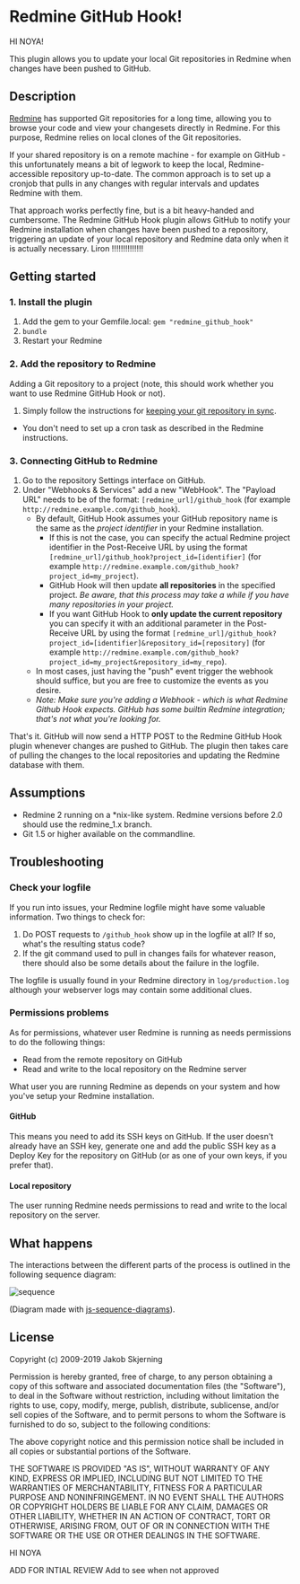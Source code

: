 # Redmine GitHub Hook!

HI NOYA!

This plugin allows you to update your local Git repositories in Redmine when changes have been pushed to GitHub.

## Description

[Redmine](http://redmine.org) has supported Git repositories for a long time, allowing you to browse your code and view your changesets directly in Redmine. For this purpose, Redmine relies on local clones of the Git repositories.

If your shared repository is on a remote machine - for example on GitHub - this unfortunately means a bit of legwork to keep the local, Redmine-accessible repository up-to-date. The common approach is to set up a cronjob that pulls in any changes with regular intervals and updates Redmine with them.

That approach works perfectly fine, but is a bit heavy-handed and cumbersome. The Redmine GitHub Hook plugin allows GitHub to notify your Redmine installation when changes have been pushed to a repository, triggering an update of your local repository and Redmine data only when it is actually necessary.
Liron !!!!!!!!!!!!!!

## Getting started

### 1. Install the plugin

1. Add the gem to your Gemfile.local:
   `gem "redmine_github_hook"`
2. `bundle`
3. Restart your Redmine

### 2. Add the repository to Redmine

Adding a Git repository to a project (note, this should work whether you want to use Redmine GitHub Hook or not).

1. Simply follow the instructions for [keeping your git repository in sync](http://www.redmine.org/wiki/redmine/HowTo_keep_in_sync_your_git_repository_for_redmine).
 * You don't need to set up a cron task as described in the Redmine instructions.

### 3. Connecting GitHub to Redmine

1. Go to the repository Settings interface on GitHub.
2. Under "Webhooks & Services" add a new "WebHook". The "Payload URL" needs to be of the format: `[redmine_url]/github_hook` (for example `http://redmine.example.com/github_hook`).
   * By default, GitHub Hook assumes your GitHub repository name is the same as the *project identifier* in your Redmine installation.
     * If this is not the case, you can specify the actual Redmine project identifier in the Post-Receive URL by using the format `[redmine_url]/github_hook?project_id=[identifier]` (for example `http://redmine.example.com/github_hook?project_id=my_project`).
     * GitHub Hook will then update **all repositories** in the specified project. *Be aware, that this process may take a while if you have many repositories in your project.*
     * If you want GitHub Hook to **only update the current repository** you can specify it with an additional parameter in the Post-Receive URL by using the format `[redmine_url]/github_hook?project_id=[identifier]&repository_id=[repository]` (for example `http://redmine.example.com/github_hook?project_id=my_project&repository_id=my_repo`).
   * In most cases, just having the "push" event trigger the webhook should suffice, but you are free to customize the events as you desire.
   * *Note: Make sure you're adding a Webhook - which is what Redmine Github Hook expects. GitHub has some builtin Redmine integration; that's not what you're looking for.*

That's it. GitHub will now send a HTTP POST to the Redmine GitHub Hook plugin whenever changes are pushed to GitHub. The plugin then takes care of pulling the changes to the local repositories and updating the Redmine database with them.


## Assumptions

* Redmine 2 running on a *nix-like system. Redmine versions before 2.0 should use the redmine_1.x branch.
* Git 1.5 or higher available on the commandline.


## Troubleshooting

### Check your logfile

If you run into issues, your Redmine logfile might have some valuable information. Two things to check for:

1. Do POST requests to `/github_hook` show up in the logfile at all? If so, what's the resulting status code?
2. If the git command used to pull in changes fails for whatever reason, there should also be some details about the failure in the logfile.

The logfile is usually found in your Redmine directory in `log/production.log` although your webserver logs may contain some additional clues.

### Permissions problems

As for permissions, whatever user Redmine is running as needs permissions to do the following things:

* Read from the remote repository on GitHub
* Read and write to the local repository on the Redmine server

What user you are running Redmine as depends on your system and how you've setup your Redmine installation.

#### GitHub

This means you need to add its SSH keys on GitHub. If the user doesn't already have an SSH key, generate one and add the public SSH key as a Deploy Key for the repository on GitHub (or as one of your own keys, if you prefer that).

#### Local repository

The user running Redmine needs permissions to read and write to the local repository on the server.


## What happens

The interactions between the different parts of the process is outlined in the following sequence diagram:

![sequence](https://cloud.githubusercontent.com/assets/6480/3311503/3a789390-f6c5-11e3-804d-d5ca2562799f.png)

(Diagram made with [js-sequence-diagrams](http://bramp.github.io/js-sequence-diagrams/)).


## License

Copyright (c) 2009-2019 Jakob Skjerning

Permission is hereby granted, free of charge, to any person
obtaining a copy of this software and associated documentation
files (the "Software"), to deal in the Software without
restriction, including without limitation the rights to use,
copy, modify, merge, publish, distribute, sublicense, and/or sell
copies of the Software, and to permit persons to whom the
Software is furnished to do so, subject to the following
conditions:

The above copyright notice and this permission notice shall be
included in all copies or substantial portions of the Software.

THE SOFTWARE IS PROVIDED "AS IS", WITHOUT WARRANTY OF ANY KIND,
EXPRESS OR IMPLIED, INCLUDING BUT NOT LIMITED TO THE WARRANTIES
OF MERCHANTABILITY, FITNESS FOR A PARTICULAR PURPOSE AND
NONINFRINGEMENT. IN NO EVENT SHALL THE AUTHORS OR COPYRIGHT
HOLDERS BE LIABLE FOR ANY CLAIM, DAMAGES OR OTHER LIABILITY,
WHETHER IN AN ACTION OF CONTRACT, TORT OR OTHERWISE, ARISING
FROM, OUT OF OR IN CONNECTION WITH THE SOFTWARE OR THE USE OR
OTHER DEALINGS IN THE SOFTWARE.


HI NOYA

ADD FOR INTIAL REVIEW
Add to see when not approved
